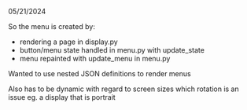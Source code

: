 05/21/2024

So the menu is created by:

- rendering a page in display.py
- button/menu state handled in menu.py with update_state
- menu repainted with update_menu in menu.py

Wanted to use nested JSON definitions to render menus

Also has to be dynamic with regard to screen sizes which rotation is an issue eg. a display that is portrait

